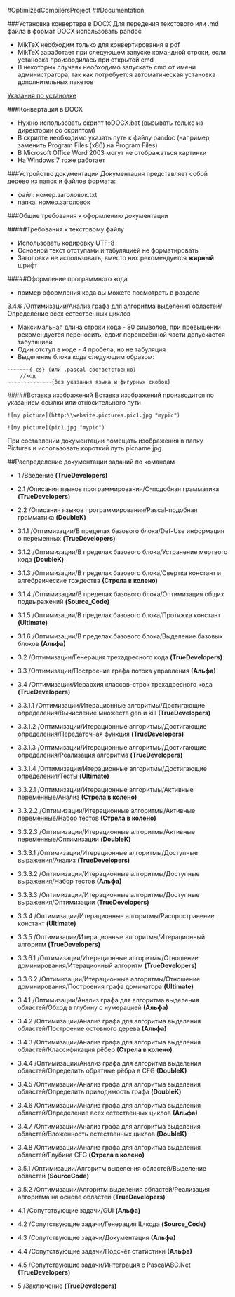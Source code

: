 #OptimizedCompilersProject
##Documentation

###Установка конвертера в DOCX
Для передения текстового или .md файла в формат DOCX использовать pandoc
- MikTeX необходим только для конвертирования в pdf
- MikTeX заработает при следующем запуске командной строки, если установка производилась при открытой cmd
- В некоторых случаях необходимо запускать cmd от имени администратора, так как потребуется автоматическая установка дополнительных пакетов

[Указания по установке](http://pandoc.org/installing.html "pandoc.org/installing.html")

###Конвертация в DOCX
- Нужно использовать скрипт toDOCX.bat (вызывать только из директории со скриптом)
- В скрипте необходимо указать путь к файлу pandoc (например, заменить Program Files (x86) на Program Files)
- В Microsoft Office Word 2003 могут не отображаться картинки
- На Windows 7 тоже работает

###Устройство документации
Документация представляет собой дерево из папок и файлов формата:
- файл:   номер.заголовок.txt
- папка:  номер.заголовок     

###Общие требования к оформлению документации

#####Требования к текстовому файлу
- Использовать кодировку UTF-8
- Основной текст отступами и табуляцией не форматировать
- Заголовки не использовать, вместо них рекомендуется __жирный__ шрифт

#####Оформление программного кода
- пример оформления кода вы можете посмотреть в разделе

3.4.6 /Оптимизации/Анализ графа для алгоритма выделения областей/Определение всех естественных циклов

- Максимальная длина строки кода - 80 символов, при превышении рекомендуется переносить, сдвиг перенесённой части допускается табуляцией
- Один отступ в коде - 4 пробела, но не табуляция
- Выделение блока кода следующим образом:
```{r echo=FALSE, eval=FALSE}
~~~~~~~{.cs} (или .pascal соответственно)
    //код
~~~~~~~~~~~~~~{без указания языка и фигурных скобок}
```

#####Вставка изображений
Вставка изображений производится по указанием ссылки или относительного пути

```{r echo=FALSE, eval=FALSE}
![my picture](http:\\website.pictures.pic1.jpg "mypic")
```   

```{r echo=FALSE, eval=FALSE}
![my picture](pic1.jpg "mypic")
```   

При составлении документации помещать изображения в папку Pictures и использовать короткий путь picname.jpg

##Распределение документации заданий по командам
- 1 /Введение __(TrueDevelopers)__

- 2.1 /Описания языков программирования/C-подобная грамматика __(TrueDevelopers)__

- 2.2 /Описания языков программирования/Pascal-подобная грамматика __(DoubleK)__

- 3.1.1 /Оптимизации/В пределах базового блока/Def-Use информация о переменных __(TrueDevelopers)__

- 3.1.2 /Оптимизации/В пределах базового блока/Устранение мертвого кода __(DoubleK)__

- 3.1.3 /Оптимизации/В пределах базового блока/Свертка констант и алгебраические тождества __(Стрела в колено)__

- 3.1.4 /Оптимизации/В пределах базового блока/Оптимизация общих подвыражений __(Source_Code)__

- 3.1.5 /Оптимизации/В пределах базового блока/Протяжка констант __(Ultimate)__

- 3.1.6 /Оптимизации/В пределах базового блока/Выделение базовых блоков __(Альфа)__

- 3.2 /Оптимизации/Генерация  трехадресного кода __(TrueDevelopers)__

- 3.3 /Оптимизации/Построение графа потока управления __(Альфа)__

- 3.4 /Оптимизации/Иерархия классов-строк трехадресного кода __(TrueDevelopers)__

- 3.3.1.1 /Оптимизации/Итерационные алгоритмы/Достигающие определения/Вычисление множеств gen и kill __(TrueDevelopers)__

- 3.3.1.2 /Оптимизации/Итерационные алгоритмы/Достигающие определения/Передаточная функция __(TrueDevelopers)__

- 3.3.1.3 /Оптимизации/Итерационные алгоритмы/Достигающие определения/Реализация алгоритма __(TrueDevelopers)__

- 3.3.1.4 /Оптимизации/Итерационные алгоритмы/Достигающие определения/Тесты __(Ultimate)__

- 3.3.2.1 /Оптимизации/Итерационные алгоритмы/Активные переменные/Анализ __(Стрела в колено)__

- 3.3.2.2 /Оптимизации/Итерационные алгоритмы/Активные переменные/Набор тестов __(Стрела в колено)__

- 3.3.2.3 /Оптимизации/Итерационные алгоритмы/Активные переменные/Оптимизации __(DoubleK)__

- 3.3.3.1 /Оптимизации/Итерационные алгоритмы/Доступные выражения/Анализ __(TrueDevelopers)__

- 3.3.3.2 /Оптимизации/Итерационные алгоритмы/Доступные выражения/Набор тестов __(Альфа)__

- 3.3.3.3 /Оптимизации/Итерационные алгоритмы/Доступные выражения/Оптимизации __(TrueDevelopers)__

- 3.3.4 /Оптимизации/Итерационные алгоритмы/Распространение констант __(Ultimate)__

- 3.3.5 /Оптимизации/Итерационные алгоритмы/Итерационный алгоритм __(TrueDevelopers)__

- 3.3.6.1 /Оптимизации/Итерационные алгоритмы/Отношение доминирования/Итерационный алгоритм __(TrueDevelopers)__

- 3.3.6.2 /Оптимизации/Итерационные алгоритмы/Отношение доминирования/Построения графа доминатора __(Ultimate)__

- 3.4.1 /Оптимизации/Анализ графа для алгоритма выделения областей/Обход в глубину с нумерацией __(Альфа)__

- 3.4.2 /Оптимизации/Анализ графа для алгоритма выделения областей/Построение остовного дерева __(Альфа)__

- 3.4.3 /Оптимизации/Анализ графа для алгоритма выделения областей/Классификация рёбер __(Стрела в колено)__

- 3.4.4 /Оптимизации/Анализ графа для алгоритма выделения областей/Определить обратные рёбра в CFG __(DoubleK)__

- 3.4.5 /Оптимизации/Анализ графа для алгоритма выделения областей/Определить приводимость графа __(DoubleK)__

- 3.4.6 /Оптимизации/Анализ графа для алгоритма выделения областей/Определение всех естественных циклов __(Альфа)__

- 3.4.7 /Оптимизации/Анализ графа для алгоритма выделения областей/Вложенность естественных циклов __(DoubleK)__

- 3.4.8 /Оптимизации/Анализ графа для алгоритма выделения областей/Глубина CFG __(Стрела в колено)__

- 3.5.1 /Оптимизации/Алгоритм выделения областей/Выделение областей __(SourceCode)__

- 3.5.2 /Оптимизации/Алгоритм выделения областей/Реализация алгоритма на основе областей __(TrueDevelopers)__

- 4.1 /Сопутствующие задачи/GUI __(Альфа)__

- 4.2 /Сопутствующие задачи/Генерация IL-кода __(Source_Code)__

- 4.3 /Сопутствующие задачи/Документация __(Альфа)__

- 4.4 /Сопутствующие задачи/Подсчёт статистики __(Альфа)__

- 4.5 /Сопутствующие задачи/Интеграция с PascalABC.Net __(TrueDevelopers)__

- 5 /Заключение __(TrueDevelopers)__

